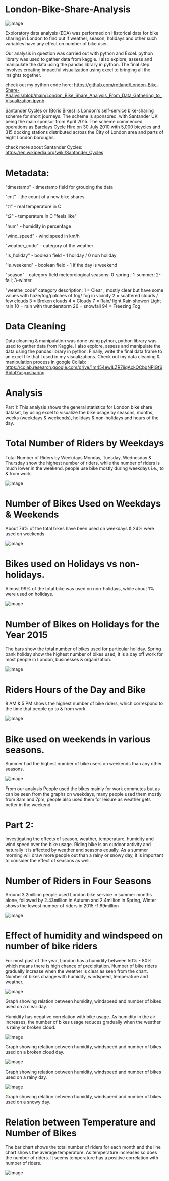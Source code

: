 # London-Bike-Share-Analysis
  ![image](https://github.com/rotland/London-Bike-Share-Analysis/assets/65259178/c5605f79-3ca9-47d8-bd89-f5cdc00498c4)

 Exploratory data analysis (EDA) was performed on Historical data for bike sharing in London to find out if weather, season, holidays and other such variables have any effect on number of bike user. 
 
Our analysis in question was carried out with python and Excel. python library was used to gather data from kaggle. i also explore, assess and manipulate the data using the pandas library in python.
The final step involves creating impactful visualization using excel to bringing all the insights together.

check out my python code here: https://github.com/rotland/London-Bike-Share-Analysis/blob/main/London_Bike_Share_Analysis_From_Data_Gathering_to_Visualization.ipynb

Santander Cycles or (Boris Bikes) is London's self-service bike-sharing scheme for short journeys. The scheme is sponsored, with Santander UK being the main sponsor from April 2015.
The scheme commenced operations as Barclays Cycle Hire on 30 July 2010 with 5,000 bicycles and 315 docking stations distributed across the City of London area and parts of eight London boroughs.

check more about Santander Cycles: https://en.wikipedia.org/wiki/Santander_Cycles
 
 # Metadata:
"timestamp" - timestamp field for grouping the data

"cnt" - the count of a new bike shares

"t1" - real temperature in C

"t2" - temperature in C "feels like"

"hum" - humidity in percentage

"wind_speed" - wind speed in km/h

"weather_code" - category of the weather

"is_holiday" - boolean field - 1 holiday / 0 non holiday

"is_weekend" - boolean field - 1 if the day is weekend

"season" - category field meteorological seasons: 0-spring ; 1-summer; 2-fall; 3-winter.

"weathe_code" category description: 1 = Clear ; mostly clear but have some values with haze/fog/patches of fog/ fog in vicinity 2 = scattered clouds / few clouds 3 = Broken clouds 4 = Cloudy 7 = Rain/ light Rain shower/ Light rain 10 = rain with thunderstorm 26 = snowfall 94 = Freezing Fog

 # Data Cleaning
Data cleaning & manipulation was done using python, python library was used to gather data from Kaggle. I also explore, assess and manipulate the data using the pandas library in python.
Finally, write the final data frame to an excel file that I used in my visualizations.
Check out my data cleaning & manipulation process in google Collab:
https://colab.research.google.com/drive/1m454ewILZR7ijqAckQCbgNPlGf6AbIot?usp=sharing

 # Analysis
Part 1:
This analysis shows the general statistics for London bike share dataset, by using excel to visualize the bike usage by seasons, months, weeks (weekdays & weekends), holidays & non-holidays and hours of the day.

 # Total Number of Riders by Weekdays 
Total Number of Riders by Weekdays 
Monday, Tuesday, Wednesday & Thursday show the highest number of riders, while the number of riders is much lower in the weekend. people use bike mostly during weekdays i.e., to & from work.

 ![image](https://github.com/rotland/London-Bike-Share-Analysis/assets/65259178/96616ca8-0cb0-47bd-8b41-9d7e27158e60)

 # Number of Bikes Used on Weekdays & Weekends
About 76% of the total bikes have been used on weekdays & 24% were used on weekends
 
![image](https://github.com/rotland/London-Bike-Share-Analysis/assets/65259178/d4fb9957-362d-4f91-8545-31619fa52b01)

 # Bikes used on Holidays vs non-holidays.
Almost 99% of the total bike was used on non-holidays, while about 1% were used on holidays.
 
![image](https://github.com/rotland/London-Bike-Share-Analysis/assets/65259178/807bc12f-b98e-4eef-8469-a125aa9c258d)

# Number of Bikes on Holidays for the Year 2015
The bars show the total number of bikes used for particular holiday. Spring bank holiday show the highest number of bikes used, it is a day off work for most people in London, businesses & organization.

 ![image](https://github.com/rotland/London-Bike-Share-Analysis/assets/65259178/e20a52ff-1d9b-48e1-89f9-5beae9fb123c)

 # Riders Hours of the Day and Bike
 8 AM & 5 PM shows the highest number of bike riders, which correspond to the time that people go to & from work. 

  ![image](https://github.com/rotland/London-Bike-Share-Analysis/assets/65259178/484232f4-a115-49a4-acba-093d861062b6)

 # Bike used on weekends in various seasons.
Summer had the highest number of bike users on weekends than any other seasons.
 
![image](https://github.com/rotland/London-Bike-Share-Analysis/assets/65259178/a02329f9-1c20-41c2-859a-1fd712db500f)

From our analysis People used the bikes mainly for work commutes but as can be seen from the graphs on weekdays, many people used them mostly from 8am and 7pm, people also used them for leisure as weather gets better in the weekend.

 #  Part 2:
Investigating the effects of season, weather, temperature, humidity and wind speed over the bike usage.
Riding bike is an outdoor activity and naturally it is affected by weather and seasons equally. As a summer morning will draw more people out than a rainy or snowy day, it is important to consider the effect of seasons as well.


 # Number of Riders in Four Seasons
Around 3.2million people used London bike service in summer months alone, followed by 2.43million in Autumn and 2.4million in Spring, Winter shows the lowest number of riders in 2015 -1.69million

![image](https://github.com/rotland/London-Bike-Share-Analysis/assets/65259178/14f5da1e-e325-4a05-8b9a-85b28b18d319)

 # Effect of humidity and windspeed on number of bike riders 
For most past of the year, London has a humidity between 50% - 80% which means there is high chance of precipitation. Number of bike riders gradually increase when the weather is clear as seen from the chart. Number of bikes change with humidity, windspeed, temperature and weather.

 ![image](https://github.com/rotland/London-Bike-Share-Analysis/assets/65259178/748022c7-d6c7-4ada-b8f9-6845e2f6f52c)
 
Graph showing relation between humidity, windspeed and number of bikes used on a clear day.

Humidity has negative correlation with bike usage. As humidity in the air increases, the number of bikes usage reduces gradually when the weather is rainy or broken cloud.

 ![image](https://github.com/rotland/London-Bike-Share-Analysis/assets/65259178/d486e6da-1f5b-48bf-9ddc-9abe295d285d)

 Graph showing relation between humidity, windspeed and number of bikes used on a broken cloud day.

  ![image](https://github.com/rotland/London-Bike-Share-Analysis/assets/65259178/cd3a2fb2-af1b-49af-8853-a9a58d30bf86)
  
Graph showing relation between humidity, windspeed and number of bikes used on a rainy day.  

![image](https://github.com/rotland/London-Bike-Share-Analysis/assets/65259178/4ea57720-5881-4db1-97d9-bc7dd9e51150)

Graph showing relation between humidity, windspeed and number of bikes used on a snowy day.

 # Relation between Temperature and Number of Bikes 
The bar chart shows the total number of riders for each month and the line chart shows the average temperature. As temperature increases so does the number of riders. It seems temperature has a positive correlation with number of riders.

![image](https://github.com/rotland/London-Bike-Share-Analysis/assets/65259178/18621c67-90cb-4776-a68d-04c560a62d2c)




